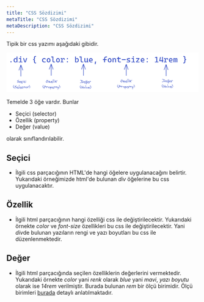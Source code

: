 ```yaml
---
title: "CSS Sözdizimi"
metaTitle: "CSS Sözdizimi"
metaDescription: "CSS Sözdizimi"
---
```

Tipik bir css yazımı aşağıdaki gibidir.

![CSS Sözdizimi](./images/syntax.png)


Temelde 3 öğe vardır. Bunlar

- Seçici (selector)
- Özellik (property)
- Değer (value)

olarak sınıflandırılabilir.

## Seçici

- İlgili css parçacığının HTML'de hangi öğelere uygulanacağını belirtir. Yukarıdaki örneğimizde html'de bulunan *div* öğelerine bu css uygulanacaktır.  

## Özellik

 - İlgili html parçacığının hangi özelliği css ile değiştirilecektir. Yukarıdaki örnekte *color* ve *font-size* özellikleri bu css ile değiştirilecektir. Yani *div*de bulunan yazıların rengi ve yazı boyutları bu css ile düzenlenmektedir. 

## Değer

 - İlgili html parçacığında seçilen özelliklerin değerlerini vermektedir. Yukarıdaki örnekte *color* yani *renk* olarak *blue* yani *mavi*, *yazı boyutu* olarak ise *14rem* verilmiştir. Burada bulunan *rem* bir ölçü birimidir. Ölçü birimleri [burada](./olcu_birimleri) detaylı anlatılmaktadır.
